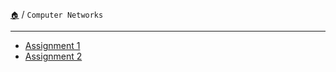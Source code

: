 [`🏠`](/) / `Computer Networks`

<hr />

* [Assignment 1](/s/cn/assignments/1)
* [Assignment 2](/s/cn/assignments/2)
